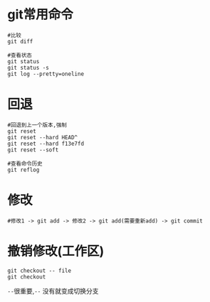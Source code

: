 # git常用命令
```git
#比较
git diff

#查看状态
git status
git status -s 
git log --pretty=oneline
```

# 回退
```git
#回退到上一个版本,强制
git reset
git reset --hard HEAD^
git reset --hard f13e7fd
git reset --soft

#查看命令历史
git reflog 
```

# 修改
```git
#修改1 -> git add -> 修改2 -> git add(需要重新add) -> git commit
```

# 撤销修改(工作区)
``` git
git checkout -- file
git checkout
```
`--`很重要,`--` 没有就变成切换分支